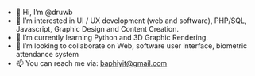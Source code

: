 - 👋 Hi, I’m @druwb
- 👀 I’m interested in UI / UX development (web and software), PHP/SQL, Javascript, Graphic Design and Content Creation.
- 🌱 I’m currently learning Python and 3D Graphic Rendering.
- 💞️ I’m looking to collaborate on Web, software user interface, biometric attendance system
- 📫 You can reach me via: baphiyit@gmail.com

<!---
druwb/druwb is a ✨ special ✨ repository because its `README.md` (this file) appears on your GitHub profile.
You can click the Preview link to take a look at your changes.
--->
